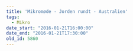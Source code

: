 ```yaml
---
title: 'Mikromøde - Jorden rundt - Australien'
tags:
  - Mikro
date_start: "2016-01-21T16:00:00"
date_end: "2016-01-21T17:30:00"
old_id: 5860
---
```

